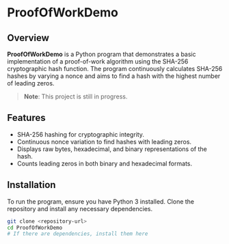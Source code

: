 # ProofOfWorkDemo

## Overview
**ProofOfWorkDemo** is a Python program that demonstrates a basic implementation of a proof-of-work algorithm using the SHA-256 cryptographic hash function. The program continuously calculates SHA-256 hashes by varying a nonce and aims to find a hash with the highest number of leading zeros.

> **Note**: This project is still in progress.

## Features
- SHA-256 hashing for cryptographic integrity.
- Continuous nonce variation to find hashes with leading zeros.
- Displays raw bytes, hexadecimal, and binary representations of the hash.
- Counts leading zeros in both binary and hexadecimal formats.

## Installation
To run the program, ensure you have Python 3 installed. Clone the repository and install any necessary dependencies.

```bash
git clone <repository-url>
cd ProofOfWorkDemo
# If there are dependencies, install them here
